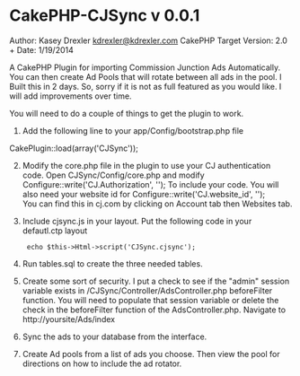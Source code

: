 CakePHP-CJSync v 0.0.1
==============

Author: Kasey Drexler kdrexler@kdrexler.com
CakePHP Target Version: 2.0 +
Date: 1/19/2014

A CakePHP Plugin for importing Commission Junction Ads Automatically.
You can then create Ad Pools that will rotate between all ads in the pool.
I Built this in 2 days. So, sorry if it is not as full featured as you would like. I will add improvements over time.



You will need to do a couple of things to get the plugin to work.

1. Add the following line to your app/Config/bootstrap.php file

CakePlugin::load(array('CJSync'));

2. Modify the core.php file in the plugin to use your CJ authentication code. 
Open CJSync/Config/core.php and modify Configure::write('CJ.Authorization', ''); 
To include your code. You will also need your website id for Configure::write('CJ.website_id', '');  
You can find this in cj.com by clicking on Account tab then Websites tab.

3. Include cjsync.js in your layout. Put the following code in your defautl.ctp layout


		echo $this->Html->script('CJSync.cjsync');

3. Run tables.sql to create the three needed tables.

4. Create some sort of security. I put a check to see if the "admin" session variable exists in /CJSync/Controller/AdsController.php beforeFilter function.
You will need to populate that session variable or delete the check in the beforeFilter function of the AdsController.php.
Navigate to http://yoursite/Ads/index

5. Sync the ads to your database from the interface.

6. Create Ad pools from a list of ads you choose. Then view the pool for directions on how to include the ad rotator.
